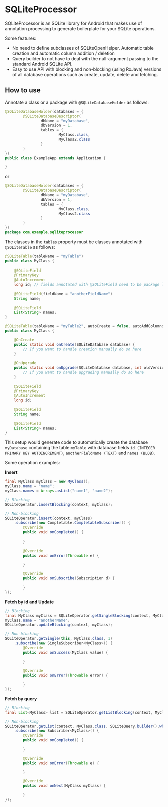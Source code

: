SQLiteProcessor
===

SQLiteProcessor is an SQLite library for Android that makes use of annotation processing to generate boilerplate for your SQLite operations.

Some features:

* No need to define subclasses of SQLiteOpenHelper. Automatic table creation and automatic column addition / deletion
* Query builder to not have to deal with the null-argument passing to the standard Android SQLite API.
* Easy to use API with blocking and non-blocking (using RxJava) versions of all database operations such as create, update, delete and fetching.

How to use
---
Annotate a class or a package with ```@SQLiteDatabaseHolder``` as follows:
```java
@SQLiteDatabaseHolder(databases = {
        @SQLiteDatabaseDescriptor(
                dbName = "myDatabase",
                dbVersion = 1,
                tables = {
                        MyClass.class,
                        MyClass2.class
                }
        )
})
public class ExampleApp extends Application {

}
```

or

```java
@SQLiteDatabaseHolder(databases = {
        @SQLiteDatabaseDescriptor(
                dbName = "myDatabase",
                dbVersion = 1,
                tables = {
                        MyClass.class,
                        MyClass2.class
                }
        )
})
package com.example.sqliteprocessor
```

The classes in the ```tables``` property must be classes annotated with ```@SQLiteTable``` as  follows:

```java
@SQLiteTable(tableName = "myTable")
public class MyClass {
    
    @SQLiteField
    @PrimaryKey
    @AutoIncrement
    long id; // fields annotated with @SQLiteField need to be package local
    
    @SQLiteField(fieldName = "anotherFieldName")
    String name;
    
    @SQLiteField
    List<String> names;
}
```

```java
@SQLiteTable(tableName = "myTable2", autoCreate = false, autoAddColumns = false)
public class MyClass {

    @OnCreate
    public static void onCreate(SQLiteDatabase database) {
        // If you want to handle creation manually do so here
    }
    
    @OnUpgrade
    public static void onUpgrade(SQLiteDatabase database, int oldVersion, int newVersion) {
        // If you want to handle upgrading manually do so here
    }
    
    @SQLiteField
    @PrimaryKey
    @AutoIncrement
    long id;
    
    @SQLiteField
    String name;
    
    @SQLiteField
    List<String> names;
}
```

This setup would generate code to automatically create the database ```myDatabase``` containing the table ```myTable``` with database fields ```id (INTEGER PRIMARY KEY AUTOINCREMENT)```, ```anotherFieldName (TEXT)``` and ```names (BLOB)```.

Some operation examples:

<b>Insert</b>
```java
final MyClass myClass = new MyClass();
myClass.name = "name";
myClass.names = Arrays.asList("name1", "name2");

// Blocking
SQLiteOperator.insertBlocking(context, myClass);

// Non-blocking
SQLiteOperator.insert(context, myClass)
    .subscribe(new Completable.CompletableSubscriber() {
        @Override
        public void onCompleted() {
                       
        }

        @Override
        public void onError(Throwable e) {

        }

        @Override
        public void onSubscribe(Subscription d) {
                        
        }
});
```

<b>Fetch by id and Update</b>
```java
// Blocking
final MyClass myClass = SQLiteOperator.getSingleBlocking(context, MyClass.class, 1);
myClass.name = "anotherName";
SQLiteOperator.updateBlocking(context, myClass);

// Non-blocking
SQLiteOperator.getSingle(this, MyClass.class, 1)
    .subscribe(new SingleSubscriber<MyClass>() {
        @Override
        public void onSuccess(MyClass value) {
                        
        }

        @Override
        public void onError(Throwable error) {

        }
});
```
<b>Fetch by query</b>
```java
// Blocking
final List<MyClass> list = SQLiteOperator.getListBlocking(context, MyClass.class, SQLiteQuery.builder().where("id = ?", 1).build());

// Non-blocking
SQLiteOperator.getList(context, MyClass.class, SQLiteQuery.builder().where("id = ?", 1).build())
    .subscribe(new Subscriber<MyClass>() {
        @Override
        public void onCompleted() {
                        
        }

        @Override
        public void onError(Throwable e) {

        }

        @Override
        public void onNext(MyClass myClass) {
            
        }
});
```

